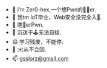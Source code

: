 - 👋 I’m Zer0-hex,一个想Pwn的🥬🐓er.
- 👀 我tm IoT毕业，Web安全没完全入🚪.
- 🌱 瞎🐓erPwn.
- 💞️ 沉迷于🕹️无法自拔.
- 😄 学习残废，不能停.
- 💬 ✉️从不会回.
- 📫 gsslorz@gmail.com

<!--
**Zer0-hex/Zer0-hex** is a ✨ _special_ ✨ repository because its `README.md` (this file) appears on your GitHub profile.

Here are some ideas to get you started:

- 🔭 I’m currently working on ...
- 🌱 I’m currently learning ...
- 👯 I’m looking to collaborate on ...
- 🤔 I’m looking for help with ...
- 💬 Ask me about ...
- 📫 How to reach me: ...
- 😄 Pronouns: ...
- ⚡ Fun fact: ...
-->


